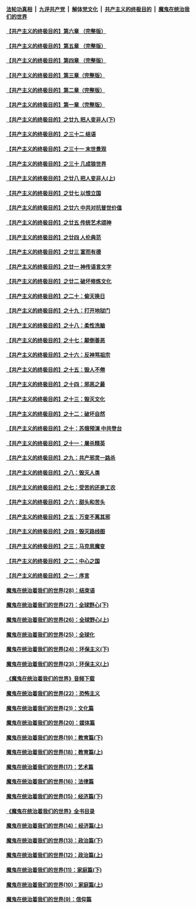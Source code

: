 ####  [法轮功真相](../../../../basic/blob/master/README.md?t=08191339) &nbsp;|&nbsp; [九评共产党](../../../../9ping.md/blob/master/README.md?t=08191339) &nbsp;|&nbsp; [解体党文化](../../../../jtdwh.md/blob/master/README.md?t=08191339)  &nbsp;|&nbsp; [共产主义的终极目的](../../../../gczydzjmd.md/blob/master/README.md?t=08191339) &nbsp;|&nbsp; [魔鬼在统治我们的世界](../../../../mgztzwmdsj.md/blob/master/README.md?t=08191339) 

#### [【共产主义的终极目的】第六章 （完整版）](../pages/nsc422/n11428913.md?t=08191339) 

#### [【共产主义的终极目的】第五章 （完整版）](../pages/nsc422/n11428912.md?t=08191339) 

#### [【共产主义的终极目的】第四章 （完整版）](../pages/nsc422/n11428907.md?t=08191339) 

#### [【共产主义的终极目的】第三章（完整版）](../pages/nsc422/n11428848.md?t=08191339) 

#### [【共产主义的终极目的】第二章（完整版）](../pages/nsc422/n11428831.md?t=08191339) 

#### [【共产主义的终极目的】第一章（完整版）](../pages/nsc422/n11417651.md?t=08191339) 

#### [【共产主义的终极目的】之廿九 把人变非人(下)](../pages/nsc422/n11344140.md?t=08191339) 

#### [【共产主义的终极目的】之三十二 结语](../pages/nsc422/n11360535.md?t=08191339) 

#### [【共产主义的终极目的】之三十一 末世景观](../pages/nsc422/n11351129.md?t=08191339) 

#### [【共产主义的终极目的】之三十 几成狼世界](../pages/nsc422/n11348280.md?t=08191339) 

#### [【共产主义的终极目的】之廿八 把人变非人(上)](../pages/nsc422/n11340492.md?t=08191339) 

#### [【共产主义的终极目的】之廿七 以恨立国](../pages/nsc422/n11336944.md?t=08191339) 

#### [【共产主义的终极目的】之廿六 中共对抗普世价值](../pages/nsc422/n11324785.md?t=08191339) 

#### [【共产主义的终极目的】之廿五 传统艺术颂神](../pages/nsc422/n11296396.md?t=08191339) 

#### [【共产主义的终极目的】之廿四 人伦典范](../pages/nsc422/n11296397.md?t=08191339) 

#### [【共产主义的终极目的】之廿三 富而有德](../pages/nsc422/n11283598.md?t=08191339) 

#### [【共产主义的终极目的】之廿一 神传语言文字](../pages/nsc422/n11263265.md?t=08191339) 

#### [【共产主义的终极目的】之廿二 破坏修炼文化](../pages/nsc422/n11245728.md?t=08191339) 

#### [【共产主义的终极目的】之二十：偷天换日](../pages/nsc422/n11238846.md?t=08191339) 

#### [【共产主义的终极目的】之十九：打开地狱门](../pages/nsc422/n11206376.md?t=08191339) 

#### [【共产主义的终极目的】之十八：柔性洗脑](../pages/nsc422/n11199994.md?t=08191339) 

#### [【共产主义的终极目的】之十七：颠倒善恶](../pages/nsc422/n11179782.md?t=08191339) 

#### [【共产主义的终极目的】之十六：反神骂祖宗](../pages/nsc422/n11166798.md?t=08191339) 

#### [【共产主义的终极目的】之十五：毁人不倦](../pages/nsc422/n11166792.md?t=08191339) 

#### [【共产主义的终极目的】之十四：邪恶之最](../pages/nsc422/n11150249.md?t=08191339) 

#### [【共产主义的终极目的】之十三：毁灭文化](../pages/nsc422/n11135227.md?t=08191339) 

#### [【共产主义的终极目的】之十二：破坏自然](../pages/nsc422/n11135214.md?t=08191339) 

#### [【共产主义的终极目的】之十：苏俄预演 中共登台](../pages/nsc422/n11118424.md?t=08191339) 

#### [【共产主义的终极目的】之十一：屠杀精英](../pages/nsc422/n11118442.md?t=08191339) 

#### [【共产主义的终极目的】之九：共产邪灵一路杀](../pages/nsc422/n11114139.md?t=08191339) 

#### [【共产主义的终极目的】之八：毁灭人类](../pages/nsc422/n11108503.md?t=08191339) 

#### [【共产主义的终极目的】之七：受苦的还是工农](../pages/nsc422/n11101809.md?t=08191339) 

#### [【共产主义的终极目的】之六：甜头和苦头](../pages/nsc422/n11096971.md?t=08191339) 

#### [【共产主义的终极目的】之五：万变不离其邪](../pages/nsc422/n11091285.md?t=08191339) 

#### [【共产主义的终极目的】之四：毁灭路线图](../pages/nsc422/n11086284.md?t=08191339) 

#### [【共产主义的终极目的】之三：马克思魔变](../pages/nsc422/n11061941.md?t=08191339) 

#### [【共产主义的终极目的】之二：中心之国](../pages/nsc422/n11047728.md?t=08191339) 

#### [【共产主义的终极目的】之一：序言](../pages/nsc422/n11086077.md?t=08191339) 

#### [魔鬼在统治着我们的世界(28)：结束语](../pages/nsc422/n10936246.md?t=08191339) 

#### [魔鬼在统治着我们的世界(27)：全球野心(下)](../pages/nsc422/n10928319.md?t=08191339) 

#### [魔鬼在统治着我们的世界(26)：全球野心(上)](../pages/nsc422/n10900318.md?t=08191339) 

#### [魔鬼在统治着我们的世界(25)：全球化](../pages/nsc422/n10788205.md?t=08191339) 

#### [魔鬼在统治着我们的世界(24)：环保主义(下)](../pages/nsc422/n10695307.md?t=08191339) 

#### [魔鬼在统治着我们的世界(23)：环保主义(上)](../pages/nsc422/n10688613.md?t=08191339) 

#### [《魔鬼在统治着我们的世界》音频下载](../pages/nsc422/n10635553.md?t=08191339) 

#### [魔鬼在统治着我们的世界(22)：恐怖主义](../pages/nsc422/n10614727.md?t=08191339) 

#### [魔鬼在统治着我们的世界(21)：文化篇](../pages/nsc422/n10597706.md?t=08191339) 

#### [魔鬼在统治着我们的世界(20)：媒体篇](../pages/nsc422/n10586579.md?t=08191339) 

#### [魔鬼在统治着我们的世界(19)：教育篇(下)](../pages/nsc422/n10564808.md?t=08191339) 

#### [魔鬼在统治着我们的世界(18)：教育篇(上)](../pages/nsc422/n10526970.md?t=08191339) 

#### [魔鬼在统治着我们的世界(17)：艺术篇](../pages/nsc422/n10499093.md?t=08191339) 

#### [魔鬼在统治着我们的世界(16)：法律篇](../pages/nsc422/n10485969.md?t=08191339) 

#### [魔鬼在统治着我们的世界(15)：经济篇(下)](../pages/nsc422/n10469975.md?t=08191339) 

#### [《魔鬼在统治着我们的世界》全书目录](../pages/nsc422/n10464261.md?t=08191339) 

#### [魔鬼在统治着我们的世界(14)：经济篇(上)](../pages/nsc422/n10457370.md?t=08191339) 

#### [魔鬼在统治着我们的世界(13)：政治篇(下)](../pages/nsc422/n10448270.md?t=08191339) 

#### [魔鬼在统治着我们的世界(12)：政治篇(上)](../pages/nsc422/n10444576.md?t=08191339) 

#### [魔鬼在统治着我们的世界(11)：家庭篇(下)](../pages/nsc422/n10440961.md?t=08191339) 

#### [魔鬼在统治着我们的世界(10)：家庭篇(上)](../pages/nsc422/n10435448.md?t=08191339) 

#### [魔鬼在统治着我们的世界(9)：信仰篇](../pages/nsc422/n10432159.md?t=08191339) 

